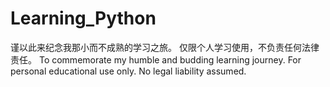 # Learning_Python
谨以此来纪念我那小而不成熟的学习之旅。
仅限个人学习使用，不负责任何法律责任。
To commemorate my humble and budding learning journey.
For personal educational use only. No legal liability assumed.
